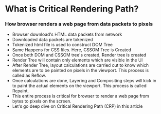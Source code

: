 # What is Critical Rendering Path?

### How browser renders a web page from data packets to pixels

- Browser download's HTML data packets from network
- Downloaded data packets are tokenized
- Tokenized html file is used to construct DOM Tree
- Same Happens for CSS files. Here, CSSOM Tree is Created
- Once both DOM and CSSOM tree's created, Render tree is created
- Render Tree will contain only elements which are visible in the UI
- After Render Tree, layout calculations are carried out to know which elements are to be painted on pixels in the viewport. This process is called as Reflow.
- Once calculations are done, Layering and Compositing steps will kick in to paint the actual elements on the viewport. This process is called Repaint.
- This entire process is critical for browser to render a web page from bytes to pixels on the screen.
- Let's go deep dive on Critical Rendering Path (CRP) in this article
